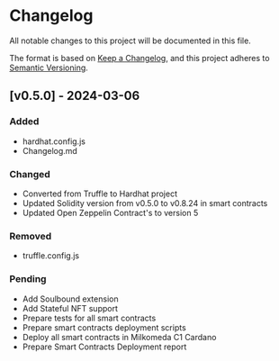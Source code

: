 # Changelog

All notable changes to this project will be documented in this file.

The format is based on [Keep a Changelog](https://keepachangelog.com/en/1.1.0/),
and this project adheres to [Semantic Versioning](https://semver.org/spec/v2.0.0.html).

## [v0.5.0] - 2024-03-06

### Added

- hardhat.config.js
- Changelog.md

### Changed

- Converted from Truffle to Hardhat project
- Updated Solidity version from v0.5.0 to v0.8.24 in smart contracts
- Updated Open Zeppelin Contract's to version 5

### Removed

- truffle.config.js

### Pending

- Add Soulbound extension
- Add Stateful NFT support
- Prepare tests for all smart contracts
- Prepare smart contracts deployment scripts
- Deploy all smart contracts in Milkomeda C1 Cardano
- Prepare Smart Contracts Deployment report